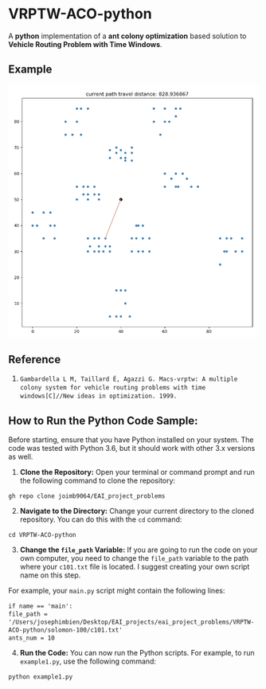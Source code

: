 # VRPTW-ACO-python
A **python** implementation of a **ant colony optimization** based solution to **Vehicle Routing Problem with Time Windows**.


## Example

<p align="center">
	<img src="/VRPTW-ACO-python/image/c101-example.gif">
</p>

## Reference
1. `Gambardella L M, Taillard É, Agazzi G. Macs-vrptw: A multiple colony system for vehicle routing problems with time windows[C]//New ideas in optimization. 1999.`

## How to Run the Python Code Sample:

Before starting, ensure that you have Python installed on your system. The code was tested with Python 3.6, but it should work with other 3.x versions as well.

1) **Clone the Repository:** Open your terminal or command prompt and run the following command to clone the repository:
```
gh repo clone joimb9064/EAI_project_problems
```



2) **Navigate to the Directory:** Change your current directory to the cloned repository. You can do this with the `cd` command:
```
cd VRPTW-ACO-python
```



3) **Change the `file_path` Variable:** If you are going to run the code on your own computer, you need to change the `file_path` variable to the path where your `c101.txt` file is located. I suggest creating your own script name on this step.

For example, your `main.py` script might contain the following lines:
```
if name == 'main': 
file_path = '/Users/josephimbien/Desktop/EAI_projects/eai_project_problems/VRPTW-ACO-python/solomon-100/c101.txt' 
ants_num = 10
```



4) **Run the Code:** You can now run the Python scripts. For example, to run `example1.py`, use the following command:
```
python example1.py
```
